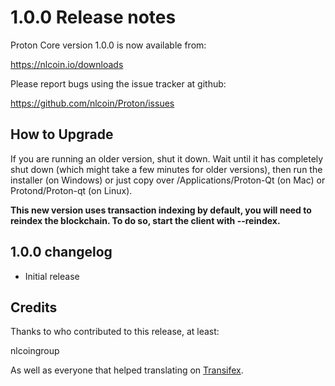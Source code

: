1.0.0 Release notes
====================

Proton Core version 1.0.0 is now available from:

  https://nlcoin.io/downloads

Please report bugs using the issue tracker at github:

  https://github.com/nlcoin/Proton/issues


How to Upgrade
--------------

If you are running an older version, shut it down. Wait until it has completely
shut down (which might take a few minutes for older versions), then run the
installer (on Windows) or just copy over /Applications/Proton-Qt (on Mac) or
Protond/Proton-qt (on Linux).

**This new version uses transaction indexing by default, you will need to reindex 
the blockchain. To do so, start the client with --reindex.**


1.0.0 changelog
----------------
- Initial release


Credits
--------

Thanks to who contributed to this release, at least:

nlcoingroup

As well as everyone that helped translating on [Transifex](https://www.transifex.com/projects/p/Proton/).
